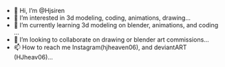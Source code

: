 - 👋 Hi, I’m @Hjsiren
- 👀 I’m interested in 3d modeling, coding, animations, drawing...
- 🌱 I’m currently learning 3d modeling on blender, animations, and coding ...
- 💞️ I’m looking to collaborate on drawing or blender art commissions...
- 📫 How to reach me Instagram(hjheaven06), and deviantART (HJheav06)...

<!---
Hjsiren/Hjsiren is a ✨ special ✨ repository because its `README.md` (this file) appears on your GitHub profile.
You can click the Preview link to take a look at your changes.
--->
